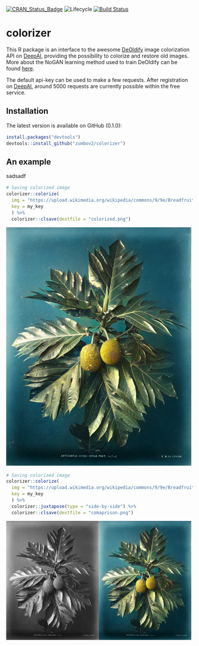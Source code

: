[![CRAN_Status_Badge](http://www.r-pkg.org/badges/version/colorizer)](https://cran.r-project.org/package=colorizer)
![Lifecycle](https://img.shields.io/badge/lifecycle-maturing-orange.svg)
[![Build Status](https://travis-ci.org/zumbov2/colorizer.svg?branch=master)](https://travis-ci.org/zumbov2/colorizer)

# colorizer
This R package is an interface to the awesome [DeOldify](https://github.com/jantic/DeOldify) image colorization API on [DeepAI](https://deepai.org/machine-learning-model/colorizer), providing the possibility to colorize and restore old images. More about the NoGAN learning method used to train DeOldify can be found [here](https://www.fast.ai/2019/05/03/decrappify/).
 
The default api-key can be used to make a few requests. After registration on [DeepAI](https://deepai.org/), around 5000 requests are currently possible within the free service.

## Installation
The latest version is available on GitHub (0.1.0):

```r
install.packages("devtools")
devtools::install_github("zumbov2/colorizer")
```
## An example
sadsadf

```r
# Saving colorized image
colorizer::colorize(
  img = "https://upload.wikimedia.org/wikipedia/commons/9/9e/Breadfruit.jpg", 
  key = my_key
  ) %>%
  colorizer::clsave(destfile = "colorized.png")
 ```

<img src="https://github.com/zumbov2/colorizer/blob/master/img/colorized.png" width="500">  

```r
# Saving colorized image
colorizer::colorize(
  img = "https://upload.wikimedia.org/wikipedia/commons/9/9e/Breadfruit.jpg", 
  key = my_key
  ) %>%
  colorizer::juxtapose(type = "side-by-side") %>% 
  colorizer::clsave(destfile = "comaprison.png") 
 ``` 

<img src="https://github.com/zumbov2/colorizer/blob/master/img/comaprison.png" width="500">  